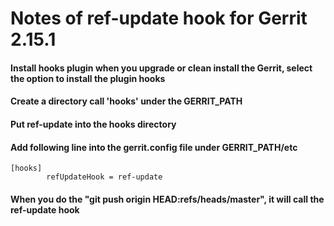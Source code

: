 # Notes of ref-update hook for Gerrit 2.15.1

#### Install hooks plugin when you upgrade or clean install the Gerrit, select the option to install the plugin hooks
#### Create a directory call 'hooks' under the GERRIT_PATH
#### Put ref-update into the hooks directory
#### Add following line into the gerrit.config file under GERRIT_PATH/etc
```
[hooks]
        refUpdateHook = ref-update

```
#### When you do the "git push origin HEAD:refs/heads/master", it will call the ref-update hook
